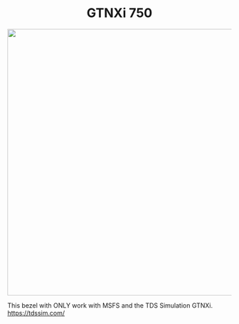 <p align="center">
  <h1 align="center">GTNXi 750</h1>
</p>
<p align="center"><img src="https://github.com/Simstrumentation/Air-Manager/raw/main//msfs2020/Generic/Generic-TDS_GTNXi_750/f822e2ca-6a59-452b-b35d-a086eb540121/preview.png" width="600"/></p>


This bezel with ONLY work with MSFS and the TDS Simulation GTNXi. https://tdssim.com/
